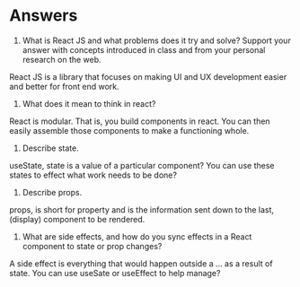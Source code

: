 # Answers

1. What is React JS and what problems does it try and solve? Support your answer with concepts introduced in class and from your personal research on the web.

React JS is a library that focuses on making UI and UX development easier and better for front end work. 

1. What does it mean to think in react?

React is modular. That is, you build components in react. You can then easily assemble those components to make a functioning whole.

1. Describe state.

useState, state is a value of a particular component? You can use these states to effect what work needs to be done?

1. Describe props.

props, is short for property and is the information sent down to the last,(display) component to be rendered. 

1. What are side effects, and how do you sync effects in a React component to state or prop changes?

A side effect is everything that would happen outside a ... as a result of state. You can use useSate or useEffect to help manage?
